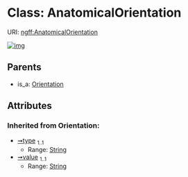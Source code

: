 
# Class: AnatomicalOrientation



URI: [ngff:AnatomicalOrientation](https://w3id.org/ome/ngff/AnatomicalOrientation)


[![img](https://yuml.me/diagram/nofunky;dir:TB/class/[Orientation],[Orientation]^-[AnatomicalOrientation&#124;type(i):string;value(i):string])](https://yuml.me/diagram/nofunky;dir:TB/class/[Orientation],[Orientation]^-[AnatomicalOrientation&#124;type(i):string;value(i):string])

## Parents

 *  is_a: [Orientation](Orientation.md)

## Attributes


### Inherited from Orientation:

 * [➞type](orientation__type.md)  <sub>1..1</sub>
     * Range: [String](types/String.md)
 * [➞value](orientation__value.md)  <sub>1..1</sub>
     * Range: [String](types/String.md)
